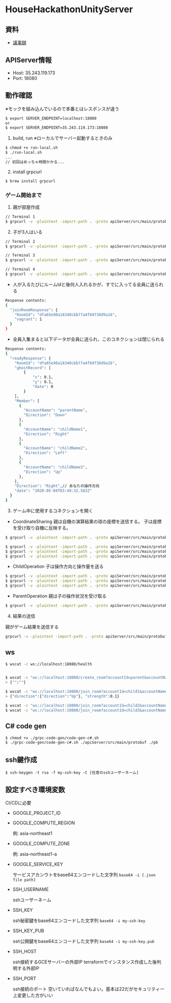 # HouseHackathonUnityServer

## 資料
- [議事録](https://github.com/CA21engineer/HouseHackathonUnityClient/issues/1)

## APIServer情報
- Host: 35.243.119.173
- Port: 18080

## 動作確認
※モックを組み込んでいるので本番とはレスポンスが違う

```bash
$ export SERVER_ENDPOINT=localhost:18080
or
$ export SERVER_ENDPOINT=35.243.119.173:18080
```

1. build, run
※ローカルでサーバー起動するときのみ

```bash
$ chmod +x run-local.sh
$ ./run-local.sh
...
// 初回はめっちゃ時間かかる...
```

2. install grpcurl
```bash
$ brew install grpcurl
```

### ゲーム開始まで
1. 親が部屋作成
```bash
// Terminal 1
$ grpcurl -v -plaintext -import-path . -proto apiServer/src/main/protobuf/room.proto -d '{"AccountId":"parent","AccountName":"parentName", "roomKey":""}' ${SERVER_ENDPOINT} room.RoomService/CreateRoom
```

2. 子が3人はいる
```bash
// Terminal 2
$ grpcurl -v -plaintext -import-path . -proto apiServer/src/main/protobuf/room.proto -d '{"AccountId":"child1", "AccountName":"childName1","roomKey":""}' ${SERVER_ENDPOINT} room.RoomService/JoinRoom

// Terminal 3
$ grpcurl -v -plaintext -import-path . -proto apiServer/src/main/protobuf/room.proto -d '{"AccountId":"child2","AccountName":"childName2","roomKey":""}' ${SERVER_ENDPOINT} room.RoomService/JoinRoom

// Terminal 4
$ grpcurl -v -plaintext -import-path . -proto apiServer/src/main/protobuf/room.proto -d '{"AccountId":"child3","AccountName":"childName3","roomKey":""}' ${SERVER_ENDPOINT} room.RoomService/JoinRoom
```

- 人が入るたびにルームIdと後何人入れるかが、すでに入ってる全員に送られる
```bash
Response contents:
{
  "joinRoomResponse": {
    "RoomId": "dfa65e98a18340cbb77a4fb9738d9a16",
    "vagrant": 1
  }
}
```

- 全員入集まると以下データが全員に送られ、このコネクションは閉じられる
```bash
Response contents:
{
  "readyResponse": {
    "RoomId": "dfa65e98a18340cbb77a4fb9738d9a16",
    "ghostRecord": [
        {
            "x": 0.1,
            "y": 0.1,
            "date": 0
        }
    ],
    "Member": [
      {
        "AccountName": "parentName",
        "Direction": "Down"
      },
      {
        "AccountName": "childName1",
        "Direction": "Right"
      },
      {
        "AccountName": "childName2",
        "Direction": "Left"
      },
      {
        "AccountName": "childName3",
        "Direction": "Up"
      },
    ],
    "Direction": "Right",// あなたの操作方向
    "date": "2020-05-04T03:49:32.583Z"
  }
}
```

3. ゲーム中に使用するコネクションを開く
- CoordinateSharing
親は自機の演算結果の球の座標を送信する。
子は座標を受け取り自機に反映する。

```bash
$ grpcurl -v -plaintext -import-path . -proto apiServer/src/main/protobuf/room.proto -d '{"x":0,"y":0,"z":0,"date":0}' -H 'roomid: dfa65e98a18340cbb77a4fb9738d9a16' -H 'accountid: parent' ${SERVER_ENDPOINT} room.RoomService/CoordinateSharing

$ grpcurl -v -plaintext -import-path . -proto apiServer/src/main/protobuf/room.proto -H 'roomid: dfa65e98a18340cbb77a4fb9738d9a16' -H 'accountid: child1' ${SERVER_ENDPOINT} room.RoomService/CoordinateSharing
$ grpcurl -v -plaintext -import-path . -proto apiServer/src/main/protobuf/room.proto -H 'roomid: dfa65e98a18340cbb77a4fb9738d9a16' -H 'accountid: child2' ${SERVER_ENDPOINT} room.RoomService/CoordinateSharing
$ grpcurl -v -plaintext -import-path . -proto apiServer/src/main/protobuf/room.proto -H 'roomid: dfa65e98a18340cbb77a4fb9738d9a16' -H 'accountid: child3' ${SERVER_ENDPOINT} room.RoomService/CoordinateSharing
```

- ChildOperation
子は操作方向と操作量を送る

```bash
$ grpcurl -v -plaintext -import-path . -proto apiServer/src/main/protobuf/room.proto -d '{"Direction":"Right","strength":0.12345}' -H 'roomid: dfa65e98a18340cbb77a4fb9738d9a16' -H 'accountid: child1' ${SERVER_ENDPOINT} room.RoomService/ChildOperation
$ grpcurl -v -plaintext -import-path . -proto apiServer/src/main/protobuf/room.proto -d '{"Direction":"Left","strength":0.12345}' -H 'roomid: dfa65e98a18340cbb77a4fb9738d9a16' -H 'accountid: child2' ${SERVER_ENDPOINT} room.RoomService/ChildOperation
$ grpcurl -v -plaintext -import-path . -proto apiServer/src/main/protobuf/room.proto -d '{"Direction":"Up","strength":0.12345}' -H 'roomid: dfa65e98a18340cbb77a4fb9738d9a16' -H 'accountid: child3' ${SERVER_ENDPOINT} room.RoomService/ChildOperation
```
- ParentOperation
親は子の操作状況を受け取る
```bash
$ grpcurl -v -plaintext -import-path . -proto apiServer/src/main/protobuf/room.proto -d '{"RoomId":"dfa65e98a18340cbb77a4fb9738d9a16","AccountId":"parent"}' ${SERVER_ENDPOINT} room.RoomService/ParentOperation
```

4. 結果の送信

親がゲーム結果を送信する

```bash
grpcurl -v -plaintext -import-path . -proto apiServer/src/main/protobuf/room.proto -d '{"RoomId":"dfa65e98a18340cbb77a4fb9738d9a16","AccountId":"parent","ghostRecord":[{"x":0.1,"y":0.1,"z":0.1,"date":0}],"isGameClear":true,"date":10}' ${SERVER_ENDPOINT} room.RoomService/SendResult
```

## ws
```bash
$ wscat -c ws://localhost:18080/health


$ wscat -c "ws://localhost:18080/create_room?accountId=parent&accountName=parentName"
> {"":""}
```

```bash
$ wscat -c "ws://localhost:18080/join_room?accountId=child1&accountName=child1Name"
> {"direction":{"direction":"Up"}, "strength":0.1}

$ wscat -c "ws://localhost:18080/join_room?accountId=child2&accountName=child2Name"
$ wscat -c "ws://localhost:18080/join_room?accountId=child3&accountName=child3Name"


```

## C# code gen
```bash
$ chmod +x ./grpc-code-gen/code-gen-c#.sh
$ ./grpc-code-gen/code-gen-c#.sh ./apiServer/src/main/protobuf ./pb
```

## ssh鍵作成

`$ ssh-keygen -t rsa -f my-ssh-key -C [任意のsshユーザーネーム]`

## 設定すべき環境変数
CI/CDに必要

- GOOGLE_PROJECT_ID
- GOOGLE_COMPUTE_REGION

    例: asia-northeast1

- GOOGLE_COMPUTE_ZONE

    例: asia-northeast1-a

- GOOGLE_SERVICE_KEY

    サービスアカンウトをbase64エンコードした文字列
    `base64 -i [.json file path]`

- SSH_USERNAME

    sshユーザーネーム

- SSH_KEY

    ssh秘密鍵をbase64エンコードした文字列
    `base64 -i my-ssh-key`

- SSH_KEY_PUB

    ssh公開鍵をbase64エンコードした文字列
    `base64 -i my-ssh-key.pub`

- SSH_HOST

    ssh接続するGCEサーバーの外部IP
    terraformでインスタンス作成した後判明する外部IP

- SSH_PORT

    ssh接続のポート
    空いていればなんでもよい。基本は22だがセキュリティー上変更した方がいい
